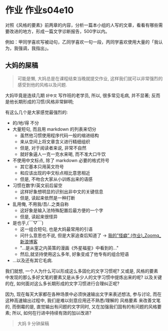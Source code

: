 # 作业 作业s04e10

对照《风格的要素》前两章的内容，分析一篇本小组的人写的文章，看看有哪些需要改进的地方，形成一篇文字诊断报告，500字以内。

例如：甲同学喜欢写被动句，乙同学喜欢一句一段，丙同学喜欢使用大量的「我认为，我强调，我指出」。

## 大妈的屎稿
> 可能是懒, 大妈总是在课程结束当晚就提交作业, 这样我们就可以非常强烈的感受到他的风格以及问题.


大妈毕竟是连续几期 `好中文` 写作班的老学员,
所以, 很多常见毛病, 并不显著;
反而是他长期形成的习惯/风格非常鲜明;

有这么几个是大家感觉最强烈的:

- 的/地/得 不分
- 大量短句, 而且用 markdown 的列表来切分
    + 虽然他习惯使用程序代码一般的缩进结构
    + 来从空间上将文章含义进行精细组织
    + 但是, 对于阅读者来说, 非常不自然
    + 就好象逼人一克一克水来喝, 而不准大口牛饮
- 不使用中文标点, 除了 markdown 必要的格式符号
    + 其它基本只用英文符号
    + 和应该出现的中文标点相比意思相近
    + 但是, 不吻合大家从小训练出来的语感
- 习惯在数字/英文前后留空
    + 这样好象想明显的识别出非中文的关键信息
    + 但是, 读起来依然是一种打断
- 乱用俺, 不用我/吾/..之类自称
    + 这好象是输入法特殊配置后最方便的一个字
    + 但是, 读起来很怪异
- 是也乎,(￣▽￣)
    + 这一组合短句, 也是大妈最常用的引语
    + 问什么意思也不说, 但是大家追查后知道了 -> [我的”怪癖” (作业)_Zoomq_新浪博客](http://blog.sina.com.cn/s/blog_538099650100000a.html)
    + "...是从窐之内英策的漫画《外星福星》中看到的..."
    + 然后,就坚持使用这么多年, 好象变成了他专有的组合短语
- ...以及还有其它毛病.


我们就想, 一个人为什么可以形成这么多固化的文字习惯呢?
又或是, 风格的要素 中发现的那么多好文笔的要素又是从多少人的文字习惯中提炼出来的呢?
以及关键的在, 如何面对这么多长期形成的文字习惯进行合理纠正呢?

因为, 现在每天大家都在各种场景中必须快速输出文字来表述想法, 参与讨论,
而在这种高速输出过程中, 
我们是难以刻意应用还不熟悉/理解的 风格要素 来改善文笔的,
而倒霉的是, 直觉输出有问题的文字同时, 又在加强我们固有的有问题的风格要素;
所以, 如何在行进中持续有效的加以改进?


> 大妈 9 分钟屎稿




